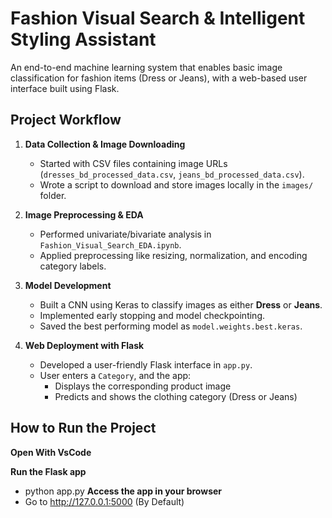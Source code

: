 # Fashion Visual Search & Intelligent Styling Assistant
An end-to-end machine learning system that enables basic image classification for fashion items (Dress or Jeans), with a web-based user interface built using Flask.


## Project Workflow

1. **Data Collection & Image Downloading**  
   - Started with CSV files containing image URLs (`dresses_bd_processed_data.csv`, `jeans_bd_processed_data.csv`).
   - Wrote a script to download and store images locally in the `images/` folder.

2. **Image Preprocessing & EDA**  
   - Performed univariate/bivariate analysis in `Fashion_Visual_Search_EDA.ipynb`.
   - Applied preprocessing like resizing, normalization, and encoding category labels.

3. **Model Development**  
   - Built a CNN using Keras to classify images as either **Dress** or **Jeans**.
   - Implemented early stopping and model checkpointing.
   - Saved the best performing model as `model.weights.best.keras`.

4. **Web Deployment with Flask**  
   - Developed a user-friendly Flask interface in `app.py`.
   - User enters a `Category`, and the app:
     - Displays the corresponding product image
     - Predicts and shows the clothing category (Dress or Jeans)



##  How to Run the Project

**Open With VsCode**

**Run the Flask app**
   - python app.py
**Access the app in your browser**
   - Go to http://127.0.0.1:5000 (By Default)
